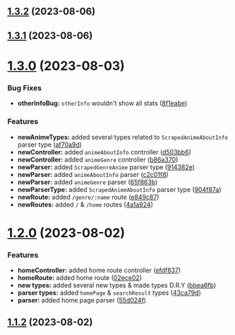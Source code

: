 ## [1.3.2](https://github.com/ghoshRitesh12/zoro.to-api/compare/v1.3.1...v1.3.2) (2023-08-06)



## [1.3.1](https://github.com/ghoshRitesh12/zoro.to-api/compare/v1.3.0...v1.3.1) (2023-08-06)



# [1.3.0](https://github.com/ghoshRitesh12/zoro.to-api/compare/v1.2.0...v1.3.0) (2023-08-03)


### Bug Fixes

* **otherInfoBug:** `otherInfo` wouldn't show all stats ([8f1eabe](https://github.com/ghoshRitesh12/zoro.to-api/commit/8f1eabe2d9162ade3adcd604417f4f2b8ce95265))


### Features

* **newAnimeTypes:** added several types related to `ScrapedAnimeAboutInfo` parser type ([af70a9d](https://github.com/ghoshRitesh12/zoro.to-api/commit/af70a9de1146b2c3bfdacd51f790f34f35b49877))
* **newController:** added `animeAboutInfo` controller ([d503bb6](https://github.com/ghoshRitesh12/zoro.to-api/commit/d503bb6c5c6c412deac29f55a0c734c68df29842))
* **newController:** added `animeGenre` controller ([b86a370](https://github.com/ghoshRitesh12/zoro.to-api/commit/b86a3703818f495c03bd714504c1056456c1e405))
* **newParser:** added  `ScrapedGenreAnime` parser type ([914382e](https://github.com/ghoshRitesh12/zoro.to-api/commit/914382ee516dc9c0d611b0dd280963229779df2c))
* **newParser:** added `animeAboutInfo` parser ([c2c01f8](https://github.com/ghoshRitesh12/zoro.to-api/commit/c2c01f88afa51e30bad465854bf773e7f98924cd))
* **newParser:** added `animeGenre` parser ([65f863b](https://github.com/ghoshRitesh12/zoro.to-api/commit/65f863b3c11c98b9f34bfdc57ba8e896110dcf22))
* **newParserType:** added `ScrapedAnimeAboutInfo` parser type ([904f87a](https://github.com/ghoshRitesh12/zoro.to-api/commit/904f87aa0fd81d18cb5835b1c0e2cea8ada2b19e))
* **newRoute:** added  `/genre/:name` route ([e849c87](https://github.com/ghoshRitesh12/zoro.to-api/commit/e849c870a0ad018f7fd10ba9835c0d98d7546fd2))
* **newRoutes:** added `/` & `/home` routes ([4a1a924](https://github.com/ghoshRitesh12/zoro.to-api/commit/4a1a9249b9aee0cc3446c9a1532eb74786220115))



# [1.2.0](https://github.com/ghoshRitesh12/zoro.to-api/compare/v1.1.2...v1.2.0) (2023-08-02)


### Features

* **homeController:** added home route controller ([efdf837](https://github.com/ghoshRitesh12/zoro.to-api/commit/efdf83716301ccb8896c59aff98ff97de2d15545))
* **homeRoute:** added home route ([02ece02](https://github.com/ghoshRitesh12/zoro.to-api/commit/02ece0298402a84b3b97f1320ad5d1a0afb67bba))
* **new types:** added several new types & made types D.R.Y ([bbea6fb](https://github.com/ghoshRitesh12/zoro.to-api/commit/bbea6fb626a0c04ee5d53064f50c5007b5cb898c))
* **parser types:** added `homePage` & `searchResult` types ([43ca79d](https://github.com/ghoshRitesh12/zoro.to-api/commit/43ca79d812a4a9fc6de28dc1cac4063eae36942e))
* **parser:** added home page parser ([55d024f](https://github.com/ghoshRitesh12/zoro.to-api/commit/55d024ff2d43c17942b47c0e86f215747fbdeebf))



## [1.1.2](https://github.com/ghoshRitesh12/zoro.to-api/compare/v1.1.1...v1.1.2) (2023-08-02)



